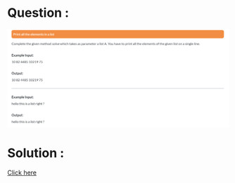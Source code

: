 # Question :
![print all the elements in the list](https://github.com/prabhu30/coding/blob/main/Edyst/Python%20-%20Intro%20to%20Advanced/03_Conditionals%20&%20Lists/79_print%20all%20the%20elements%20in%20the%20list/image.png)

# Solution :
[Click here](https://github.com/prabhu30/coding/blob/main/Edyst/Python%20-%20Intro%20to%20Advanced/03_Conditionals%20&%20Lists/79_print%20all%20the%20elements%20in%20the%20list/solution.py)
